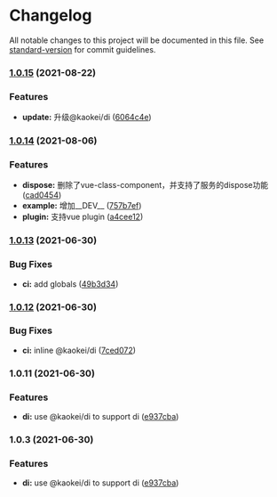 # Changelog

All notable changes to this project will be documented in this file. See [standard-version](https://github.com/conventional-changelog/standard-version) for commit guidelines.

### [1.0.15](https://github.com/kaokei/use-vue-service/compare/v1.0.14...v1.0.15) (2021-08-22)


### Features

* **update:** 升级@kaokei/di ([6064c4e](https://github.com/kaokei/use-vue-service/commit/6064c4e1b7fcd102f287bea03a1984c1621d2884))

### [1.0.14](https://github.com/kaokei/use-vue-service/compare/v1.0.13...v1.0.14) (2021-08-06)


### Features

* **dispose:** 删除了vue-class-component，并支持了服务的dispose功能 ([cad0454](https://github.com/kaokei/use-vue-service/commit/cad045461b6fd617a85456cc98a45ecf42406341))
* **example:** 增加__DEV__ ([757b7ef](https://github.com/kaokei/use-vue-service/commit/757b7ef6866ad16d3a77b2d3ec4e0648bcba7369))
* **plugin:** 支持vue plugin ([a4cee12](https://github.com/kaokei/use-vue-service/commit/a4cee12f1607dbee81dae5f0cf55efdbcae29be1))

### [1.0.13](https://github.com/kaokei/use-vue-service/compare/v1.0.12...v1.0.13) (2021-06-30)


### Bug Fixes

* **ci:** add globals ([49b3d34](https://github.com/kaokei/use-vue-service/commit/49b3d3408d2caeaa767195551e7c152cd97cbff6))

### [1.0.12](https://github.com/kaokei/use-vue-service/compare/v1.0.11...v1.0.12) (2021-06-30)


### Bug Fixes

* **ci:** inline @kaokei/di ([7ced072](https://github.com/kaokei/use-vue-service/commit/7ced07291f45cd380f26da96a650a8581c9e6c8e))

### 1.0.11 (2021-06-30)


### Features

* **di:** use @kaokei/di to support di ([e937cba](https://github.com/kaokei/use-vue-service/commit/e937cba4379ec87a3b139a6132509b5216409c09))

### 1.0.3 (2021-06-30)


### Features

* **di:** use @kaokei/di to support di ([e937cba](https://github.com/kaokei/use-vue-service/commit/e937cba4379ec87a3b139a6132509b5216409c09))
